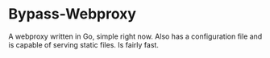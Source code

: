 # Bypass-Webproxy
A webproxy written in Go, simple right now. Also has a configuration file and is capable of serving static files. Is fairly fast.
